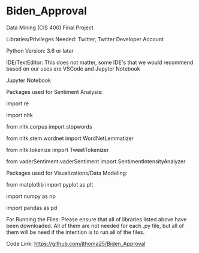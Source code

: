 # Biden_Approval
Data Mining (CIS 400) Final Project

Libraries/Privileges Needed: Twitter, Twitter Developer Account

Python Version: 3.6 or later

IDE/TextEditor: This does not matter, some IDE's that we would recommend based on our uses are VSCode and Jupyter Notebook

Jupyter Notebook

Packages used for Sentiment Analysis:

import re

import nltk

from nltk.corpus import stopwords

from nltk.stem.wordnet import WordNetLemmatizer

from nltk.tokenize import TweetTokenizer

from vaderSentiment.vaderSentiment import SentimentIntensityAnalyzer


Packages used for Visualizations/Data Modeling:

from matplotlib import pyplot as plt

import numpy as np

import pandas as pd

For Running the Files: Please ensure that all of libraries listed above have been downloaded. All of them are not needed for each .py file, but all of them will be need if the intention is to run all of the files.


Code Link: https://github.com/jthoma25/Biden_Approval



